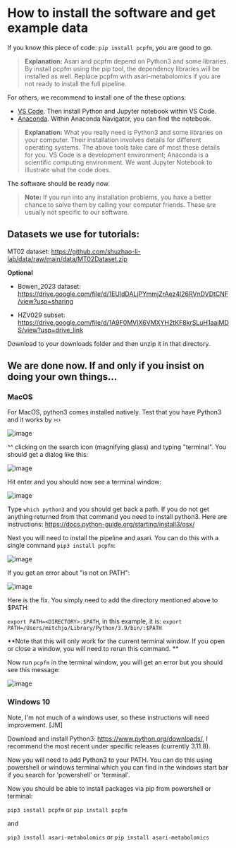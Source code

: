 # How to install the software and get example data

If you know this piece of code:
`pip install pcpfm`, you are good to go. 

> **Explanation:** Asari and pcpfm depend on Python3 and some libraries. By install pcpfm using the pip tool, the dependency libraries will be installed as well. Replace pcpfm with asari-metabolomics if you are not ready to install the full pipeline.

For others, we recommend to install one of the these options:
- [VS Code](https://code.visualstudio.com/download). Then install Python and Jupyter notebook within VS Code.
- [Anaconda](https://docs.anaconda.com/anaconda/install/). Within Anaconda Navigator, you can find the notebook.

> **Explanation:** What you really need is Python3 and some libraries on your computer. Their installation involves details for different operating systems. The above tools take care of most these details for you. VS Code is a development environment; Anaconda is a scientific computing environment. We want Jupyter Notebook to illustrate what the code does. 

The software should be ready now.

> **Note:** If you run into any installation problems, you have a better chance to solve them by calling your computer friends. These are usually not specific to our software.

## Datasets we use for tutorials:

MT02 dataset:
https://github.com/shuzhao-li-lab/data/raw/main/data/MT02Dataset.zip

**Optional**
- Bowen_2023 dataset:
https://drive.google.com/file/d/1EUldDALjPYmmjZrAez4l26RVnDVDtCNF/view?usp=sharing

- HZV029 subset:
https://drive.google.com/file/d/1A9F0MVIX6VMXYH2tKF8krSLuH1aaiMDS/view?usp=drive_link

Download to your downloads folder and then unzip it in that directory.

## We are done now. If and only if you insist on doing your own things...

### MacOS
For MacOS, python3 comes installed natively. Test that you have Python3 and it works by ›‹›

![image](https://github.com/shuzhao-li-lab/pcpfm_tutorials/assets/10132705/ec571548-7bdf-44b4-ae68-9b4a6aa6eb85)

^^ clicking on the search icon (magnifying glass) and typing "terminal". You should get a dialog like this:

![image](https://github.com/shuzhao-li-lab/pcpfm_tutorials/assets/10132705/0c08dc0a-dc99-4209-bfe5-c8bae8e4b503)

Hit enter and you should now see a terminal window:

![image](https://github.com/shuzhao-li-lab/pcpfm_tutorials/assets/10132705/02f67f74-8cb8-44b0-8792-c999c07e1ba8)

Type `which python3` and you should get back a path. If you do not get anything returned from that command you need to install python3. Here are instructions: https://docs.python-guide.org/starting/install3/osx/

Next you will need to install the pipeline and asari. You can do this with a single command `pip3 install pcpfm`: 

![image](https://github.com/shuzhao-li-lab/pcpfm_tutorials/assets/10132705/e9d9dee8-f7b3-4f28-ab77-fc0284fea53d)

If you get an error about "is not on PATH":

![image](https://github.com/shuzhao-li-lab/pcpfm_tutorials/assets/10132705/a1909a6d-b19f-457e-b005-39019d51d4bd)

Here is the fix. You simply need to add the directory mentioned above to $PATH:

`export PATH=<DIRECTORY>:$PATH`, in this example, it is: `export PATH=/Users/mitchjo/Library/Python/3.9/bin/:$PATH`

**Note that this will only work for the current terminal window. If you open or close a window, you will need to rerun this command. **

Now run `pcpfm` in the terminal window, you will get an error but you should see this message: 

![image](https://github.com/shuzhao-li-lab/pcpfm_tutorials/assets/10132705/4f5a640c-70fe-4525-bb71-8ac794dc71a5)


### Windows 10

Note, I'm not much of a windows user, so these instructions will need improvement. [JM] 

Download and install Python3: https://www.python.org/downloads/, I recommend the most recent under specific releases (currently 3.11.8).

Now you will need to add Python3 to your PATH. You can do this using powershell or windows terminal which you can find in the windows start bar if you search for 'powershell' or 'terminal'.

Now you should be able to install packages via pip from powershell or terminal:

`pip3 install pcpfm` or `pip install pcpfm`

and 

`pip3 install asari-metabolomics` or `pip install asari-metabolomics`
